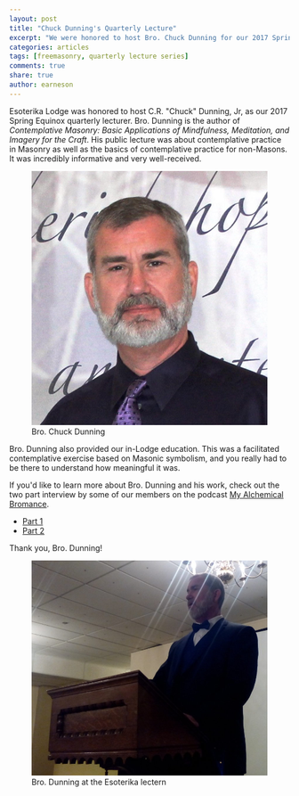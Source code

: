 ```yaml
---
layout: post
title: "Chuck Dunning's Quarterly Lecture"
excerpt: "We were honored to host Bro. Chuck Dunning for our 2017 Spring Equinox quarterly."
categories: articles
tags: [freemasonry, quarterly lecture series]
comments: true
share: true
author: earneson
---
```


Esoterika Lodge was honored to host C.R. "Chuck" Dunning, Jr, as our
2017 Spring Equinox quarterly lecturer. Bro. Dunning is the author of
*Contemplative Masonry: Basic Applications of Mindfulness, Meditation, and Imagery for the Craft*.
His public lecture was about contemplative practice in Masonry as well
as the basics of contemplative practice for non-Masons. It was
incredibly informative and very well-received.

<figure>
  <img src="/images/chuck-dunning-headshot.jpg" alt="Chuck Dunning">
  <figcaption>Bro. Chuck Dunning</figcaption>
</figure>

Bro. Dunning also provided our in-Lodge education. This was a
facilitated contemplative exercise based on Masonic symbolism, and you
really had to be there to understand how meaningful it was.

If you'd like to learn more about Bro. Dunning and his work, check out
the two part interview by some of our members on the podcast 
[My Alchemical Bromance](https://www.myalchemicalbromance.com/).

- [Part 1](https://www.myalchemicalbromance.com/podcast/episode-04-part-1-interview-chuck-dunning/)
- [Part 2](https://www.myalchemicalbromance.com/podcast/episode-04-part-2-interview-with-chuck-dunning/)

Thank you, Bro. Dunning!

<figure>
  <img src="/images/chuck-dunning-podium.jpg" alt="Bro. Dunning at the lectern">
  <figcaption>Bro. Dunning at the Esoterika lectern</figcaption>
</figure>
